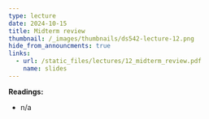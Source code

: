 ```yaml
---
type: lecture
date: 2024-10-15
title: Midterm review
thumbnail: /_images/thumbnails/ds542-lecture-12.png
hide_from_announcments: true
links:
  - url: /static_files/lectures/12_midterm_review.pdf
    name: slides
---
```

**Readings:**
- n/a

